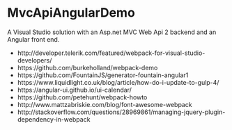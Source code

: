 # MvcApiAngularDemo
A Visual Studio solution with an Asp.net MVC Web Api 2 backend and an Angular front end.
<ul>
	<li>
		http://developer.telerik.com/featured/webpack-for-visual-studio-developers/
	</li>
	<li>
		https://github.com/burkeholland/webpack-demo
	</li>
	<li>
		https://github.com/FountainJS/generator-fountain-angular1
	</li>
	<li>
		https://www.liquidlight.co.uk/blog/article/how-do-i-update-to-gulp-4/
	</li>
	<li>
		https://angular-ui.github.io/ui-calendar/
	</li>
	<li>
		https://github.com/petehunt/webpack-howto
	</li>
	<li>
		http://www.mattzabriskie.com/blog/font-awesome-webpack
	</li>
	<li>
		http://stackoverflow.com/questions/28969861/managing-jquery-plugin-dependency-in-webpack
	</li>
</ul>
